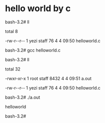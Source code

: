 # hello world by c
bash-3.2# ll

total 8

-rw-r--r--  1 yezi  staff  76  4  4 09:50 helloworld.c

bash-3.2# gcc helloworld.c 

bash-3.2# ll 

total 32

-rwxr-xr-x  1 root  staff  8432  4  4 09:51 a.out

-rw-r--r--  1 yezi  staff    76  4  4 09:50 helloworld.c

bash-3.2# ./a.out 

helloworld

bash-3.2#

